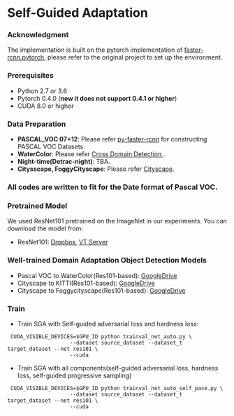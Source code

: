 # Self-Guided Adaptation

### Acknowledgment

The implementation is built on the pytorch implementation of [faster-rcnn.pytorch](https://github.com/jwyang/faster-rcnn.pytorch), please refer to the original project to set up the environment.

### Prerequisites

* Python 2.7 or 3.6
* Pytorch 0.4.0 (**now it does not support 0.4.1 or higher**)
* CUDA 8.0 or higher

### Data Preparation

* **PASCAL_VOC 07+12**: Please refer [py-faster-rcnn](https://github.com/rbgirshick/py-faster-rcnn#beyond-the-demo-installation-for-training-and-testing-models) for constructing PASCAL VOC Datasets.
* **WaterColor**: Please refer [Cross Domain Detection ](https://github.com/naoto0804/cross-domain-detection/tree/master/datasets). 
* **Night-time(Detrac-night)**: TBA.
* **Citysscape, FoggyCityscape**: Please refer [Cityscape](https://www.cityscapes-dataset.com/).

### All codes are written to fit for the Date format of Pascal VOC.

### Pretrained Model

We used ResNet101 pretrained on the ImageNet in our experiments. You can download the model from:

* ResNet101: [Dropbox](https://www.dropbox.com/s/iev3tkbz5wyyuz9/resnet101_caffe.pth?dl=0), [VT Server](https://filebox.ece.vt.edu/~jw2yang/faster-rcnn/pretrained-base-models/resnet101_caffe.pth)


### Well-trained Domain Adaptation Object Detection Models

* Pascal VOC to WaterColor(Res101-based): [GoogleDrive](https://drive.google.com/open?id=1bDjEkJCjz2DHP90ATUQL5wVwD4Qmq2fF)
* Cityscape to KITTI(Res101-based): [GoogleDrive](https://drive.google.com/open?id=1WJEOWzaM6T5mBimaQniPxb62ipEoaOz5)
* Cityscape to Foggycityscape(Res101-based): [GoogleDrive](https://drive.google.com/open?id=1XJdJHRLYUi6XxJWkm1MZQwEBEeTtQszS)

### Train
* Train SGA with Self-guided adversarial loss and hardness loss:
```
 CUDA_VISIBLE_DEVICES=$GPU_ID python trainval_net_auto.py \
                    --dataset source_dataset --dataset_t target_dataset --net res101 \
                    --cuda
```

* Train SGA with all components(self-guided adversarial loss, hardness loss, self-guided progressive sampling)
```
 CUDA_VISIBLE_DEVICES=$GPU_ID python trainval_net_auto_self_pace.py \
                    --dataset source_dataset --dataset_t target_dataset --net res101 \
                    --cuda
```
